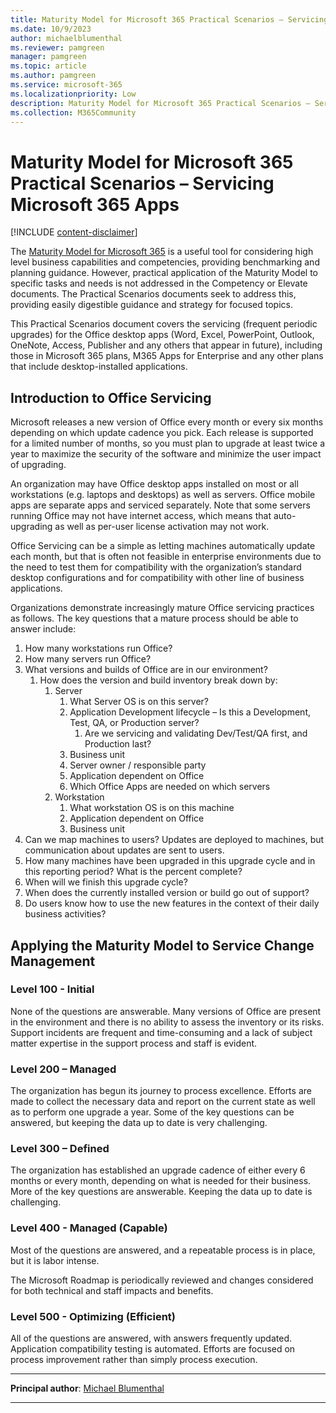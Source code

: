```yaml
---
title: Maturity Model for Microsoft 365 Practical Scenarios – Servicing Microsoft 365 App
ms.date: 10/9/2023
author: michaelblumenthal
ms.reviewer: pamgreen
manager: pamgreen
ms.topic: article
ms.author: pamgreen
ms.service: microsoft-365
ms.localizationpriority: Low
description: Maturity Model for Microsoft 365 Practical Scenarios – Servicing Microsoft 365 Apps
ms.collection: M365Community
---
```


# Maturity Model for Microsoft 365 Practical Scenarios – Servicing Microsoft 365 Apps  

[!INCLUDE [content-disclaimer](includes/content-disclaimer.md)]

The [Maturity Model for Microsoft 365](microsoft365-maturity-model--intro.md) is a useful tool for considering high level business capabilities and competencies, providing benchmarking and planning guidance.  However, practical application of the Maturity Model to specific tasks and needs is not addressed in the Competency or Elevate documents. The Practical Scenarios documents seek to address this, providing easily digestible guidance and strategy for focused topics.

This Practical Scenarios document covers the servicing (frequent periodic upgrades) for the Office desktop apps (Word, Excel, PowerPoint, Outlook, OneNote, Access, Publisher and any others that appear in future), including those in Microsoft 365 plans, M365 Apps for Enterprise and any other plans that include desktop-installed applications.

## Introduction to Office Servicing

Microsoft releases a new version of Office every month or every six months depending on which update cadence you pick.  Each release is supported for a limited number of months, so you must plan to upgrade at least twice a year to maximize the security of the software and minimize the user impact of upgrading.

An organization may have Office desktop apps installed on most or all workstations (e.g. laptops and desktops) as well as servers.  Office mobile apps are separate apps and serviced separately.  Note that some servers running Office may not have internet access, which means that auto-upgrading as well as per-user license activation may not work.

Office Servicing can be a simple as letting machines automatically update each month, but that is often not feasible in enterprise environments due to the need to test them for compatibility with the organization’s standard desktop configurations and for compatibility with other line of business applications.

Organizations demonstrate increasingly mature Office servicing practices as follows. The key questions that a mature process should be able to answer include:

1. How many workstations run Office?
2. How many servers run Office?
3. What versions and builds of Office are in our environment?
      1. How does the version and build inventory break down by:
            1. Server
                1. What Server OS is on this server?
                2. Application Development lifecycle – Is this a Development, Test, QA, or Production server?
                      1. Are we servicing and validating Dev/Test/QA first, and Production last?
                3. Business unit
                4. Server owner / responsible party
                5. Application dependent on Office
                6. Which Office Apps are needed on which servers
            2. Workstation
                1. What workstation OS is on this machine
                2. Application dependent on Office
                3. Business unit
4. Can we map machines to users? Updates are deployed to machines, but communication about updates are sent to users.
5. How many machines have been upgraded in this upgrade cycle and in this reporting period? What is the percent complete?
6. When will we finish this upgrade cycle?
7. When does the currently installed version or build go out of support?
8. Do users know how to use the new features in the context of their daily business activities?

## Applying the Maturity Model to Service Change Management

### Level 100 - Initial

None of the questions are answerable. Many versions of Office are present in the environment and there is no ability to assess the inventory or its risks. Support incidents are frequent and time-consuming and a lack of subject matter expertise in the support process and staff is evident.

### Level 200 – Managed

The organization has begun its journey to process excellence. Efforts are made to collect the necessary data and report on the current state as well as to perform one upgrade a year. Some of the key questions can be answered, but keeping the data up to date is very challenging.

### Level 300 – Defined

The organization has established an upgrade cadence of either every 6 months or every month, depending on what is needed for their business. More of the key questions are answerable. Keeping the data up to date is challenging.

### Level 400 - Managed (Capable)

Most of the questions are answered, and a repeatable process is in place, but it is labor intense.

The Microsoft Roadmap is periodically reviewed and changes considered for both technical and staff impacts and benefits.

### Level 500 - Optimizing (Efficient)

All of the questions are answered, with answers frequently updated. Application compatibility testing is automated. Efforts are focused on process improvement rather than simply process execution.

---

**Principal author**: [Michael Blumenthal](https://www.linkedin.com/in/michaelbblumenthal/)

---
